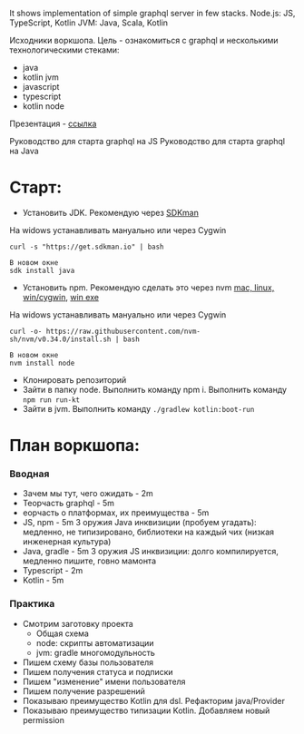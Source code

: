 It shows implementation of simple graphql server in few stacks.
Node.js: JS, TypeScript, Kotlin
JVM: Java, Scala, Kotlin

Исходники воркшопа. Цель - ознакомиться с graphql и несколькими технологическими стеками:

- java
- kotlin jvm
- javascript
- typescript
- kotlin node

Презентация - [ссылка](https://docs.google.com/presentation/d/1xUeiO4_LG3m2ePiuua29Oku5gi5n4tieuq20Mt-0qjc/edit?usp=sharing)

Руководство для старта graphql на JS
Руководство для старта graphql на Java

# Старт:
- Установить JDK. Рекомендую через [SDKman](https://sdkman.io/jdks#jdk.java.net)

На widows устанавливать мануально или через Cygwin

```
curl -s "https://get.sdkman.io" | bash

В новом окне
sdk install java
```

- Установить npm. Рекомендую сделать это через nvm [mac, linux, win/cygwin](https://github.com/nvm-sh/nvm#installation-and-update), [win exe](https://github.com/coreybutler/nvm-windows#installation--upgrades)

На widows устанавливать мануально или через Cygwin

```
curl -o- https://raw.githubusercontent.com/nvm-sh/nvm/v0.34.0/install.sh | bash

В новом окне
nvm install node
```

- Клонировать репозиторий
- Зайти в папку node. Выполнить команду npm i. Выполнить команду `npm run run-kt`
- Зайти в jvm. Выполнить команду `./gradlew kotlin:boot-run`

# План воркшопа:

### Вводная

- Зачем мы тут, чего ожидать - 2m
- Теорчасть graphql - 5m
- еорчасть о платформах, их преимущества - 5m
- JS, npm - 5m 3 оружия Java инквизиции (пробуем угадать): медленно, не типизировано, библиотеки на каждый чих (низкая инженерная культура)
- Java, gradle - 5m 3 оружия JS инквизиции: долго компилируется, медленно пишите, говно мамонта
- Typescript - 2m
- Kotlin - 5m

### Практика

- Смотрим заготовку проекта
    - Общая схема
    - node: скрипты автоматизации
    - jvm: gradle многомодульность
- Пишем схему базы пользователя
- Пишем получения статуса и подписки
- Пишем "изменение" имени пользователя
- Пишем получение разрешений
- Показываю преимущество Kotlin для dsl. Рефакторим java/Provider
- Показываю преимущество типизации Kotlin. Добавляем новый permission
